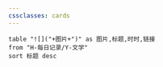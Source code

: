 ```yaml
---
cssclasses: cards
---
```


```dataview
table "![]("+图片+")" as 图片,标题,时时,链接
from "H-每日记录/Y-文学"
sort 标题 desc
```
   